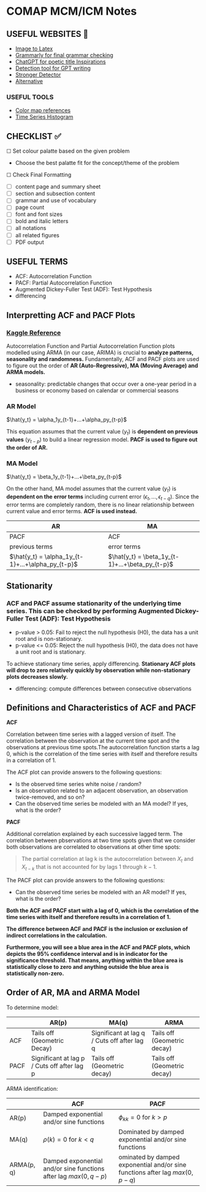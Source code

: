 # COMAP MCM/ICM Notes

## USEFUL WEBSITES :link:
- [Image to Latex](https://mathpix.com/image-to-latex)
- [Grammarly for final grammar checking](https://www.grammarly.com/)
- [ChatGPT for poetic title Inspirations](https://chat.openai.com/)
- [Detection tool for GPT writing](https://gptzero.me/)
- [Stronger Detector](https://contentatscale.ai/?fpr=home23&gclid=CjwKCAiAk9itBhASEiwA1my_69BJTeH6OwEUoFWRDcC15zgR6Z0Cn4mO6x6Ca8QhPl91aAr2sizvTxoCVPQQAvD_BwE)
- [Alternative](https://originality.ai/blog/contentatscale-ai-content-detection-review)

### USEFUL TOOLS

- [Color map references](https://matplotlib.org/stable/gallery/color/colormap_reference.html)
- [Time Series Histogram](https://matplotlib.org/stable/gallery/statistics/time_series_histogram.html)

## CHECKLIST :white_check_mark:

&#x2610; Set colour palatte based on the given problem
- Choose the best palatte fit for the concept/theme of the problem

&#x2610; Check Final Formatting
- &#x2610; content page and summary sheet
- &#x2610; section and subsection content
- &#x2610; grammar and use of vocabulary
- &#x2610; page count
- &#x2610; font and font sizes
- &#x2610; bold and italic letters
- &#x2610; all notations
- &#x2610; all related figures
- &#x2610; PDF output

## USEFUL TERMS

- ACF: Autocorrelation Function
- PACF: Partial Autocorrelation Function
- Augmented Dickey-Fuller Test (ADF): Test Hypothesis
- differencing

## Interpretting ACF and PACF Plots

### [Kaggle Reference](https://www.kaggle.com/code/iamleonie/time-series-interpreting-acf-and-pacf/notebook#Fundamentals)

Autocorrelation Function and Partial Autocorrelation Function plots modelled using ARMA (in our case, ARIMA) is crucial to **analyze patterns, seasonality and randomness.** Fundamentally, ACF and PACF plots are used to figure out the order of **AR (Auto-Regressive), MA (Moving Average) and ARMA models.** 

- seasonality: predictable changes that occur over a one-year period in a business or economy based on calendar or commercial seasons

### AR Model 

$\hat{y_t} = \alpha_1y_{t-1}+...+\alpha_py_{t-p}$

This equation assumes that the current value ($y_t$) is **dependent on previous values** ($y_{t-p}$) to build a linear regression model. **PACF is used to figure out the order of AR.**

### MA Model

$\hat{y_t} = \beta_1y_{t-1}+...+\beta_py_{t-p}$

On the other hand, MA model assumes that the current value ($y_t$) is **dependent on the error terms** including current error ($\epsilon_t, ... , \epsilon _{t-q}$). Since the error terms are completely random, there is no linear relationship between current value and error terms. **ACF is used instead.**

| AR | MA |
| - | - |
| PACF | ACF |
| previous terms | error terms|
| $\hat{y_t} = \alpha_1y_{t-1}+...+\alpha_py_{t-p}$ | $\hat{y_t} = \beta_1y_{t-1}+...+\beta_py_{t-p}$ |

## Stationarity

### ACF and PACF assume stationarity of the underlying time series. This can be checked by performing Augmented Dickey-Fuller Test (ADF): Test Hypothesis

- p-value > 0.05: Fail to reject the null hypothesis (H0), the data has a unit root and is non-stationary.
- p-value <= 0.05: Reject the null hypothesis (H0), the data does not have a unit root and is stationary.

To achieve stationary time series, apply differencing. **Stationary ACF plots will drop to zero relatively quickly by observation while non-stationary plots decreases slowly.**

- differencing: compute differences between consecutive observations

## Definitions and Characteristics of ACF and PACF

**ACF**

Correlation between time series with a lagged version of itself. The correlation between the observation at the current time spot and the observations at previous time spots.The autocorrelation function starts a lag 0, which is the correlation of the time series with itself and therefore results in a correlation of 1.

The ACF plot can provide answers to the following questions:

- Is the observed time series white noise / random?
- Is an observation related to an adjacent observation, an observation twice-removed, and so on?
- Can the observed time series be modeled with an MA model? If yes, what is the order?

**PACF**

Additional correlation explained by each successive lagged term. The correlation between pbservations at two time spots given that we consider both observations are correlated to observations at other time spots:

> The partial correlation at lag k is the autocorrelation between $X_t$ and $X_{t-k}$ that is not accounted for by lags 1 through $k-1$.

The PACF plot can provide answers to the following questions:

- Can the observed time series be modeled with an AR model? If yes, what is the order?

**Both the ACF and PACF start with a lag of 0, which is the correlation of the time series with itself and therefore results in a correlation of 1.**

**The difference between ACF and PACF is the inclusion or exclusion of indirect correlations in the calculation.**

**Furthermore, you will see a blue area in the ACF and PACF plots, which depicts the 95% confidence interval and is in indicator for the significance threshold. That means, anything within the blue area is statistically close to zero and anything outside the blue area is statistically non-zero.**

## Order of AR, MA and ARMA Model

To determine model:

| | AR(p) | MA(q) | ARMA |
| - | - | - | - |
| ACF | Tails off (Geometric Decay) | Significant at lag q / Cuts off after lag q | Tails off (Geometric decay) |
| PACF | Significant at lag p / Cuts off after lag p | Tails off (Geometric decay) | Tails off (Geometric decay) |

ARMA identification:

| | ACF | PACF |
| - | - | - |
| AR(p) | Damped exponential and/or sine functions | $\phi_{kk} = 0$ for $k > p$ |
| MA(q) | $\rho(k) = 0$ for $k < q$ | Dominated by damped exponential and/or sine functions |
| ARMA(p, q) | Damped exponential and/or sine functions after lag $max(0, q-p)$ | ominated by damped exponential and/or sine functions after lag $max(0, p-q)$ |

